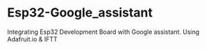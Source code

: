 # Esp32-Google_assistant
Integrating Esp32 Development Board with Google assistant.
Using Adafruit.io & IFTT
